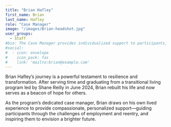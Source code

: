 ```yaml
---
title: "Brian Hafley"
first_name: Brian
last_name: Hafley
role: "Case Manager"
image: "/images/Brian-headshot.jpg"
user_groups:
  - Staff
#bio: The Case Manager provides individualized support to participants, helping them navigate employment and reentry challenges.
#social:
#  - icon: envelope
#    icon_pack: fas
#    link: 'mailto:brian@example.com'
---
```


Brian Hafley’s journey is a powerful testament to resilience and transformation. After serving time and graduating from a transitional living program led by Shane Reilly in June 2024, Brian rebuilt his life and now serves as a beacon of hope for others.

As the program’s dedicated case manager, Brian draws on his own lived experience to provide compassionate, personalized support—guiding participants through the challenges of employment and reentry, and inspiring them to envision a brighter future.